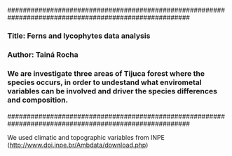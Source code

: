 #######################################################################################################
### Title: Ferns and lycophytes data analysis
### Author: Tainá Rocha
### We are investigate three areas of Tijuca forest where the species occurs, in order to undestand  what envirometal variables can be involved and driver the species differences and composition. 
#### 
#######################################################################################################

We used climatic and topographic variables from INPE (http://www.dpi.inpe.br/Ambdata/download.php)
